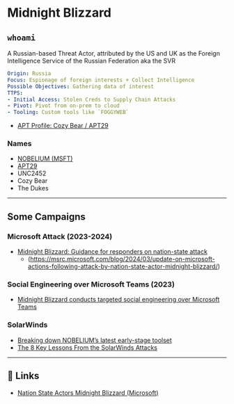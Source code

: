 # Midnight Blizzard
## `whoami`
A Russian-based Threat Actor, attributed by the US and UK as the Foreign Intelligence Service of the Russian Federation aka the SVR
```YAML
Origin: Russia
Focus: Espionage of foreign interests + Collect Intelligence
Possible Objectives: Gathering data of interest
TTPS:
- Initial Access: Stolen Creds to Supply Chain Attacks
- Pivot: Pivot from on-prem to cloud
- Tooling: Custom tools like `FOGGYWEB`
```
- [APT Profile: Cozy Bear / APT29](https://socradar.io/apt-profile-cozy-bear-apt29/)

### Names
- [NOBELIUM (MSFT)](https://www.microsoft.com/en-us/security/security-insider/midnight-blizzard)
- [APT29](https://attack.mitre.org/groups/G0016/)
- UNC2452
- Cozy Bear
- The Dukes

---    
## Some Campaigns
### Microsoft Attack (2023-2024)
- [Midnight Blizzard: Guidance for responders on nation-state attack](https://www.microsoft.com/en-us/security/blog/2024/01/25/midnight-blizzard-guidance-for-responders-on-nation-state-attack/)
    - (https://msrc.microsoft.com/blog/2024/03/update-on-microsoft-actions-following-attack-by-nation-state-actor-midnight-blizzard/)

### Social Engineering over Microsoft Teams (2023)
- [Midnight Blizzard conducts targeted social engineering over Microsoft Teams](https://www.microsoft.com/en-us/security/blog/2023/08/02/midnight-blizzard-conducts-targeted-social-engineering-over-microsoft-teams/)

### SolarWinds
- [Breaking down NOBELIUM’s latest early-stage toolset](https://www.microsoft.com/en-us/security/blog/2021/05/28/breaking-down-nobeliums-latest-early-stage-toolset/)
- [The 8 Key Lessons From the SolarWinds Attacks](https://socradar.io/the-8-key-lessons-from-the-solarwinds-attacks/)

---   
## 🔗 Links
- [Nation State Actors Midnight Blizzard (Microsoft)](https://www.microsoft.com/en-us/security/security-insider/midnight-blizzard#:~:text=The%20actor%20that%20Microsoft%20tracks,also%20known%20as%20the%20SVR)
